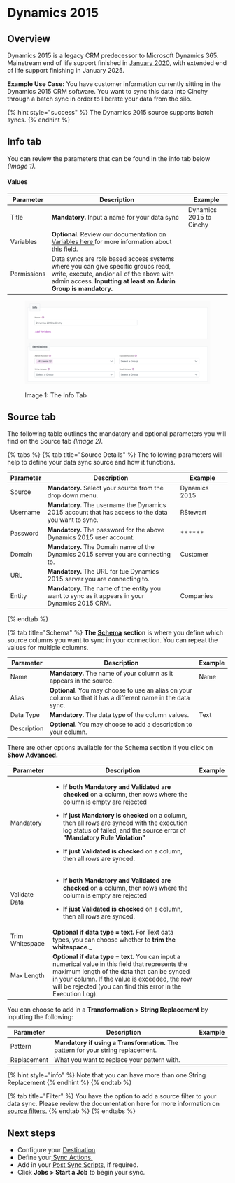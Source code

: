 # Dynamics 2015

## Overview

Dynamics 2015 is a legacy CRM predecessor to Microsoft Dynamics 365. Mainstream end of life support finished in [January 2020](https://learn.microsoft.com/en-us/lifecycle/products/dynamics-crm-2015), with extended end of life support finishing in January 2025.

**Example Use Case:** You have customer information currently sitting in the Dynamics 2015 CRM software. You want to sync this data into Cinchy through a batch sync in order to liberate your data from the silo.

{% hint style="success" %}
The Dynamics 2015 source supports batch syncs.
{% endhint %}

## Info tab

You can review the parameters that can be found in the info tab below _(Image 1)._

#### Values

| Parameter   | Description                                                                                                                                                                                      | Example                 |
| ----------- | ------------------------------------------------------------------------------------------------------------------------------------------------------------------------------------------------ | ----------------------- |
| Title       | **Mandatory.** Input a name for your data sync                                                                                                                                                   | Dynamics 2015 to Cinchy |
| Variables   | **Optional.** Review our documentation on [Variables here ](../building-data-syncs/advanced-settings/variables.md)for more information about this field.                                         |                         |
| Permissions | Data syncs are role based access systems where you can give specific groups read, write, execute, and/or all of the above with admin access. **Inputting at least an Admin Group is mandatory.** |                         |

<figure><img src="../../.gitbook/assets/image (692).png" alt=""><figcaption><p>Image 1: The Info Tab</p></figcaption></figure>

## Source tab

The following table outlines the mandatory and optional parameters you will find on the Source tab _(Image 2)._

{% tabs %}
{% tab title="Source Details" %}
The following parameters will help to define your data sync source and how it functions.

<table><thead><tr><th>Parameter</th><th width="289.66666666666663">Description</th><th>Example</th></tr></thead><tbody><tr><td>Source</td><td><strong>Mandatory.</strong> Select your source from the drop down menu.</td><td>Dynamics 2015</td></tr><tr><td>Username</td><td><strong>Mandatory.</strong> The username the Dynamics 2015 account that has access to the data you want to sync.</td><td>RStewart</td></tr><tr><td>Password</td><td><strong>Mandatory.</strong> The password for the above Dynamics 2015 user account.</td><td>******</td></tr><tr><td>Domain</td><td><strong>Mandatory.</strong> The Domain name of the Dynamics 2015 server you are connecting to.</td><td>Customer</td></tr><tr><td>URL</td><td><strong>Mandatory.</strong> The URL for tue Dynamics 2015 server you are connecting to.</td><td></td></tr><tr><td>Entity</td><td><strong>Mandatory.</strong> The name of the entity you want to sync as it appears in your Dynamics 2015 CRM.</td><td>Companies</td></tr></tbody></table>
{% endtab %}

{% tab title="Schema" %}
**The** [**Schema**](../building-data-syncs/columns-and-mappings/#2.-schema-columns) **section** is where you define which source columns you want to sync in your connection. You can repeat the values for multiple columns.

| Parameter   | Description                                                                                                   | Example |
| ----------- | ------------------------------------------------------------------------------------------------------------- | ------- |
| Name        | **Mandatory.** The name of your column as it appears in the source.                                           | Name    |
| Alias       | **Optional.** You may choose to use an alias on your column so that it has a different name in the data sync. |         |
| Data Type   | **Mandatory.** The data type of the column values.                                                            | Text    |
| Description | **Optional.** You may choose to add a description to your column.                                             |         |



There are other options available for the Schema section if you click on **Show Advanced.**

| Parameter       | Description                                                                                                                                                                                                                                                                                                                                                                                                                                                                           | Example |
| --------------- | ------------------------------------------------------------------------------------------------------------------------------------------------------------------------------------------------------------------------------------------------------------------------------------------------------------------------------------------------------------------------------------------------------------------------------------------------------------------------------------- | ------- |
| Mandatory       | <ul><li><strong>If both Mandatory and Validated</strong> <strong>are checked</strong> on a column, then rows where the column is empty are rejected</li></ul><ul><li><strong>If just Mandatory is checked</strong> on a column, then all rows are synced with the execution log status of failed, and the source error of <strong>"Mandatory Rule Violation"</strong></li></ul><ul><li><strong>If just Validated is checked</strong> on a column, then all rows are synced.</li></ul> |         |
| Validate Data   | <ul><li><strong>If both Mandatory and Validated</strong> <strong>are checked</strong> on a column, then rows where the column is empty are rejected</li></ul><ul><li><strong>If just Validated is checked</strong> on a column, then all rows are synced.</li></ul>                                                                                                                                                                                                                   |         |
| Trim Whitespace | **Optional if data type = text.**  For Text data types, you can choose whether to **trim the whitespace**._                                                                                                                                                                                                                                                                                                   |         |
| Max Length      | **Optional if data type = text.** You can input a numerical value in this field that represents the maximum length of the data that can be synced in your column. If the value is exceeded, the row will be rejected (you can find this error in the Execution Log).                                                                                                                                                                                                                  |         |

You can choose to add in a **Transformation > String Replacement** by inputting the following:

| Parameter   | Description                                                                                                                           | Example |
| ----------- | ------------------------------------------------------------------------------------------------------------------------------------- | ------- |
| Pattern     | **Mandatory if using a Transformation.** The pattern for your string replacement. |         |
| Replacement | What you want to replace your pattern with.                                                                                           |         |

{% hint style="info" %}
Note that you can have more than one String Replacement
{% endhint %}
{% endtab %}

{% tab title="Filter" %}
You have the option to add a source filter to your data sync. Please review the documentation here for more information on [source filters.](../building-data-syncs/advanced-settings/filters.md)
{% endtab %}
{% endtabs %}

## Next steps

* Configure your [Destination](../supported-data-sync-destinations/)
* Define your[ ](../building-data-syncs/sync-actions.md)[Sync Actions.](../building-data-syncs/sync-actions.md)
* Add in your [Post Sync Scripts](../building-data-syncs/advanced-settings/post-sync-scripts.md), if required.
* Click **Jobs > Start a Job** to begin your sync.
